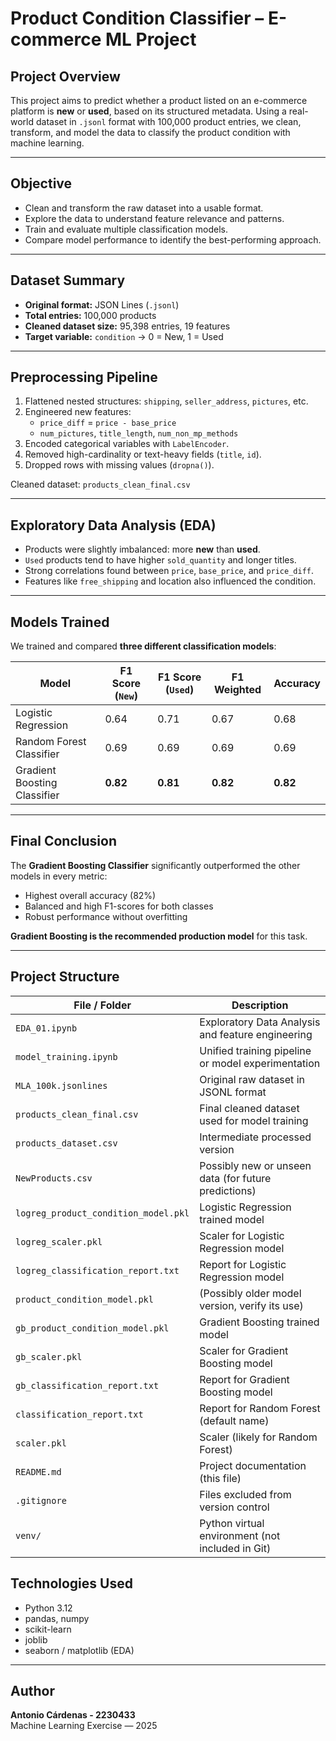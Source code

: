 #  Product Condition Classifier – E-commerce ML Project

##  Project Overview

This project aims to predict whether a product listed on an e-commerce platform is **new** or **used**, based on its structured metadata. Using a real-world dataset in `.jsonl` format with 100,000 product entries, we clean, transform, and model the data to classify the product condition with machine learning.

---

##  Objective

- Clean and transform the raw dataset into a usable format.
- Explore the data to understand feature relevance and patterns.
- Train and evaluate multiple classification models.
- Compare model performance to identify the best-performing approach.

---

##  Dataset Summary

- **Original format:** JSON Lines (`.jsonl`)
- **Total entries:** 100,000 products
- **Cleaned dataset size:** 95,398 entries, 19 features
- **Target variable:** `condition` → 0 = New, 1 = Used

---

##  Preprocessing Pipeline

1. Flattened nested structures: `shipping`, `seller_address`, `pictures`, etc.
2. Engineered new features:
   - `price_diff` = `price - base_price`
   - `num_pictures`, `title_length`, `num_non_mp_methods`
3. Encoded categorical variables with `LabelEncoder`.
4. Removed high-cardinality or text-heavy fields (`title`, `id`).
5. Dropped rows with missing values (`dropna()`).

 Cleaned dataset: `products_clean_final.csv`

---

##  Exploratory Data Analysis (EDA)

- Products were slightly imbalanced: more **new** than **used**.
- `Used` products tend to have higher `sold_quantity` and longer titles.
- Strong correlations found between `price`, `base_price`, and `price_diff`.
- Features like `free_shipping` and location also influenced the condition.

---

##  Models Trained

We trained and compared **three different classification models**:

| Model                  | F1 Score (`New`) | F1 Score (`Used`) | F1 Weighted | Accuracy |
|------------------------|------------------|-------------------|-------------|----------|
| Logistic Regression    | 0.64             | 0.71              | 0.67        | 0.68     |
| Random Forest Classifier | 0.69           | 0.69              | 0.69        | 0.69     |
| Gradient Boosting Classifier | **0.82**   | **0.81**          | **0.82**    | **0.82** |

---

##  Final Conclusion

The **Gradient Boosting Classifier** significantly outperformed the other models in every metric:

- Highest overall accuracy (82%)
- Balanced and high F1-scores for both classes
- Robust performance without overfitting

 **Gradient Boosting is the recommended production model** for this task.

---
##  Project Structure

| File / Folder                         | Description |
|--------------------------------------|-------------|
| `EDA_01.ipynb`                       | Exploratory Data Analysis and feature engineering |
| `model_training.ipynb`              | Unified training pipeline or model experimentation |
| `MLA_100k.jsonlines`                | Original raw dataset in JSONL format |
| `products_clean_final.csv`          | Final cleaned dataset used for model training |
| `products_dataset.csv`              | Intermediate processed version |
| `NewProducts.csv`                   | Possibly new or unseen data (for future predictions) |
| `logreg_product_condition_model.pkl` | Logistic Regression trained model |
| `logreg_scaler.pkl`                 | Scaler for Logistic Regression model |
| `logreg_classification_report.txt`  | Report for Logistic Regression model |
| `product_condition_model.pkl`       | (Possibly older model version, verify its use) |
| `gb_product_condition_model.pkl`    | Gradient Boosting trained model |
| `gb_scaler.pkl`                     | Scaler for Gradient Boosting model |
| `gb_classification_report.txt`      | Report for Gradient Boosting model |
| `classification_report.txt`         | Report for Random Forest (default name) |
| `scaler.pkl`                        | Scaler (likely for Random Forest) |
| `README.md`                         | Project documentation (this file) |
| `.gitignore`                        | Files excluded from version control |
| `venv/`                             | Python virtual environment (not included in Git) |


##  Technologies Used

- Python 3.12
- pandas, numpy
- scikit-learn
- joblib
- seaborn / matplotlib (EDA)

---

##  Author

**Antonio Cárdenas - 2230433**  
Machine Learning Exercise — 2025  
